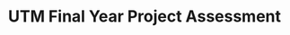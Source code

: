 ---
title: UTM Final Year Project Assessment
cover: 
    image: "/img/utm-fyp-thumbnail.png"
draft: false
tags: ["ui/ux design"]
---